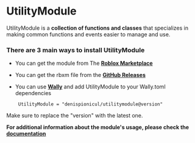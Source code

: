 ﻿# UtilityModule

UtilityModule is a **collection of functions and classes** that specializes in
making common functions and events easier to manage and use.

### There are 3 main ways to install UtilityModule

* You can get the module from The  __[Roblox Marketplace](https://create.roblox.com/marketplace/asset/13250503269/UtilityModule)__

* You can get the rbxm file from the __[GitHub Releases](https://github.com/denispionicul/UtilityModule/releases)__

* You can use __[Wally](https://wally.run/)__ and add UtilityModule to your Wally.toml dependencies
  ```
   UtilityModule = "denispionicul/utilitymodule@version"
  ```
Make sure to replace the "version" with the latest one.


**For additional information about the module's usage, please check the __[documentation](https://denispionicul.github.io/UtilityModule/)__**
